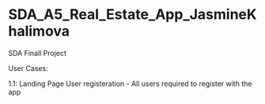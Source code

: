# SDA_A5_Real_Estate_App_JasmineKhalimova
SDA Finall Project

User Cases:

1.1: Landing Page User registeration - All users required to register with the app
